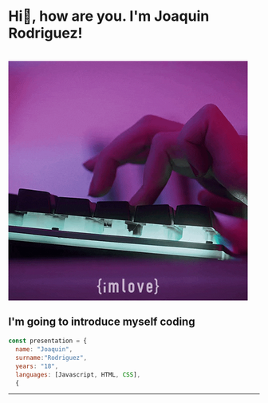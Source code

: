 <h1>Hi👋, how are you. I'm Joaquin Rodriguez!<h1>
<p><img align="center" src="https://github.com/JoaquinRodriguez04/JoaquinRodriguez04/blob/main/gif_type.gif"></p>
<h2> I'm going to introduce myself coding </h2> 

```javascript
const presentation = {
  name: "Joaquin",
  surname:"Rodriguez",
  years: "18",
  languages: [Javascript, HTML, CSS],
  {
```
---


